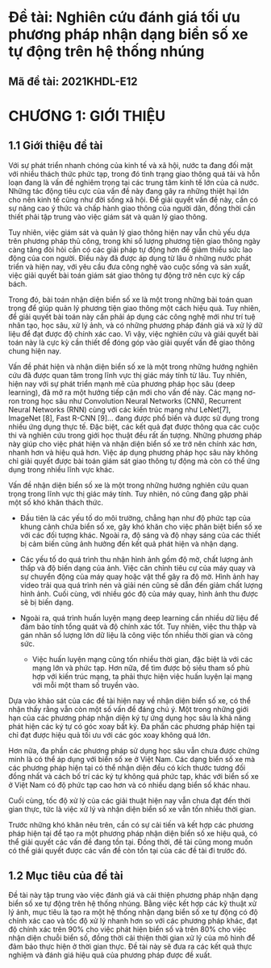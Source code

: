 # Đề tài: Nghiên cứu đánh giá tối ưu phương pháp nhận dạng biển số xe tự động trên hệ thống nhúng
## Mã đề tài: 2021KHDL-E12

# CHƯƠNG 1: GIỚI THIỆU
## 1.1 Giới thiệu đề tài

Với sự phát triển nhanh chóng của kinh tế và xã hội, nước ta đang đối mặt với nhiều thách thức phức tạp, trong đó tình trạng giao thông quá tải và hỗn loạn đang là vấn đề nghiêm trọng tại các trung tâm kinh tế lớn của cả nước. Những tác động tiêu cực của vấn đề này đang gây ra những thiệt hại lớn cho nền kinh tế cũng như đời sống xã hội. Để giải quyết vấn đề này, cần có sự nâng cao ý thức và chấp hành giao thông của người dân, đồng thời cần thiết phải tập trung vào việc giám sát và quản lý giao thông.

Tuy nhiên, việc giám sát và quản lý giao thông hiện nay vẫn chủ yếu dựa trên phương pháp thủ công, trong khi số lượng phương tiện giao thông ngày càng tăng đòi hỏi cần có các giải pháp tự động hơn để giảm thiểu sức lao động của con người. Điều này đã được áp dụng từ lâu ở những nước phát triển và hiện nay, với yêu cầu đưa công nghệ vào cuộc sống và sản xuất, việc giải quyết bài toán giám sát giao thông tự động trở nên cực kỳ cấp bách.

Trong đó, bài toán nhận diện biển số xe là một trong những bài toán quan trọng để giúp quản lý phương tiện giao thông một cách hiệu quả. Tuy nhiên, để giải quyết bài toán này cần phải áp dụng các công nghệ mới như trí tuệ nhân tạo, học sâu, xử lý ảnh, và có những phương pháp đánh giá và xử lý dữ liệu để đạt được độ chính xác cao. Vì vậy, việc nghiên cứu và giải quyết bài toán này là cực kỳ cần thiết để đóng góp vào giải quyết vấn đề giao thông chung hiện nay.
  
Vấn đề phát hiện và nhận diện biển số xe là một trong những hướng nghiên cứu đã được quan tâm trong lĩnh vực thị giác máy tính từ lâu. Tuy nhiên, hiện nay với sự phát triển mạnh mẽ của phương pháp học sâu (deep learning), đã mở ra một hướng tiếp cận mới cho vấn đề này. Các mạng nơ-ron trong học sâu như Convolution Neural Networks (CNN), Recurrent Neural Networks (RNN) cùng với các kiến trúc mạng như LeNet[7], ImageNet [8], Fast R-CNN [9]... đang được phổ biến và được sử dụng trong nhiều ứng dụng thực tế. Đặc biệt, các kết quả đạt được thông qua các cuộc thi và nghiên cứu trong giới học thuật đều rất ấn tượng. Những phương pháp này giúp cho việc phát hiện và nhận diện biển số xe trở nên chính xác hơn, nhanh hơn và hiệu quả hơn. Việc áp dụng phương pháp học sâu này không chỉ giải quyết được bài toán giám sát giao thông tự động mà còn có thể ứng dụng trong nhiều lĩnh vực khác.
  
Vấn đề nhận diện biển số xe là một trong những hướng nghiên cứu quan trọng trong lĩnh vực thị giác máy tính. Tuy nhiên, nó cũng đang gặp phải một số khó khăn thách thức. 
- Đầu tiên là các yếu tố do môi trường, chẳng hạn như độ phức tạp của khung cảnh chứa biển số xe, gây khó khăn cho việc phân biệt biển số xe với các đối tượng khác. Ngoài ra, độ sáng và độ nhạy sáng của các thiết bị cảm biến cũng ảnh hưởng đến kết quả phát hiện và nhận dạng.

- Các yếu tố do quá trình thu nhận hình ảnh gồm độ mờ, chất lượng ảnh thấp và độ biến dạng của ảnh. Việc căn chỉnh tiêu cự của máy quay và sự chuyển động của máy quay hoặc vật thể gây ra độ mờ. Hình ảnh hay video trải qua quá trình nén và giải nén cũng sẽ dẫn đến giảm chất lượng hình ảnh. Cuối cùng, với nhiều góc độ của máy quay, hình ảnh thu được sẽ bị biến dạng.

- Ngoài ra, quá trình huấn luyện mạng deep learning cần nhiều dữ liệu để đảm bảo tính tổng quát và độ chính xác tốt. Tuy nhiên, việc thu thập và gán nhãn số lượng lớn dữ liệu là công việc tốn nhiều thời gian và công sức. 

  - Việc huấn luyện mạng cũng tốn nhiều thời gian, đặc biệt là với các mạng lớn và phức tạp. Hơn nữa, để tìm được bộ siêu tham số phù hợp với kiến trúc mạng, ta phải thực hiện việc huấn luyện lại mạng với mỗi một tham số truyền vào.
  
Dựa vào khảo sát của các đề tài hiện nay về nhận diện biển số xe, có thể nhận thấy rằng vẫn còn một số vấn đề đáng chú ý. Một trong những giới hạn của các phương pháp nhận diện ký tự ứng dụng học sâu là khả năng phát hiện các ký tự có góc xoay bất kỳ. Đa phần các phương pháp hiện tại chỉ đạt được hiệu quả tối ưu với các góc xoay không quá lớn.

Hơn nữa, đa phần các phương pháp sử dụng học sâu vẫn chưa được chứng minh là có thể áp dụng với biển số xe ở Việt Nam. Các dạng biển số xe mà các phương pháp hiện tại có thể nhận diện đều có kích thước tương đối đồng nhất và cách bố trí các ký tự không quá phức tạp, khác với biển số xe ở Việt Nam có độ phức tạp cao hơn và có nhiều dạng biển số khác nhau.

Cuối cùng, tốc độ xử lý của các giải thuật hiện nay vẫn chưa đạt đến thời gian thực, tức là việc xử lý và nhận diện biển số xe vẫn tốn nhiều thời gian.

Trước những khó khăn nêu trên, cần có sự cải tiến và kết hợp các phương pháp hiện tại để tạo ra một phương pháp nhận diện biển số xe hiệu quả, có thể giải quyết các vấn đề đang tồn tại. Đồng thời, đề tài cũng mong muốn có thể giải quyết được các vấn đề còn tồn tại của các đề tài đi trước đó.


## 1.2 Mục tiêu của đề tài

Đề tài này tập trung vào việc đánh giá và cải thiện phương pháp nhận dạng biển số xe tự động trên hệ thống nhúng. Bằng việc kết hợp các kỹ thuật xử lý ảnh, mục tiêu là tạo ra một hệ thống nhận dạng biển số xe tự động có độ chính xác cao và tốc độ xử lý nhanh hơn so với các phương pháp khác, đạt độ chính xác trên 90% cho việc phát hiện biển số và trên 80% cho việc nhận diện chuỗi biển số, đồng thời cải thiện thời gian xử lý của mô hình để đảm bảo thực hiện ở thời gian thực. Đề tài này sẽ đưa ra các kết quả thực nghiệm và đánh giá hiệu quả của phương pháp được đề xuất.
  
  
  
  
  
  

  
  
  
  
  
  
  

